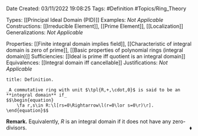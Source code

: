 <div class="topSpace"></div>

Date Created: 03/11/2022 19:08:25
Tags: #Definition #Topics/Ring_Theory

Types: [[Principal Ideal Domain (PID)]]
Examples: _Not Applicable_
Constructions: [[Irreducible Element]], [[Prime Element]], [[Localization]]
Generalizations: _Not Applicable_

Properties: [[Finite integral domain implies field]], [[Characteristic of integral domain is zero of prime]], [[Basic properties of polynomial rings (integral domain)]]
Sufficiencies: [[Ideal is prime iff quotient is an integral domain]]
Equivalences: [[Integral domain iff cancellable]]
Justifications: _Not Applicable_

``` ad-Definition
title: Definition.

_A commutative ring with unit $\tpl{R,+,\cdot,0}$ is said to be an **integral domain** if_
$$\begin{equation}
    \fa r,s\in R:\l[rs=0\Rightarrow\l(r=0\lor s=0\r)\r].
\end{equation}$$

```

**Remark.** Equivalently, $R$ is an integral domain if it does not have any zero-divisors.<span style="float:right;">$\blacklozenge$</span>
